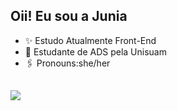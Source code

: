 ## Oii! Eu sou a Junia

- ✨ Estudo Atualmente Front-End
- 🦉 Estudante de ADS pela Unisuam 
- 🖇️ Pronouns:she/her

##
</div>
<p align="side ride">
   <img src="https://i.picasion.com/pic92/490cd8775f5a910922d7ef6aaff32190.gif">
</p>


  </div>
